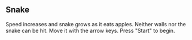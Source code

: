 ## Snake
Speed increases and snake grows as it eats apples. Neither walls nor the snake can be hit. Move it with the arrow keys. Press "Start" to begin.